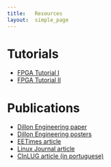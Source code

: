 ```yaml
---
title:   Resources 
layout:  simple_page 
---
```


Tutorials
=========

* [FPGA Tutorial I](http://www.fpgarelated.com/showarticle/25.php)
* [FPGA Tutorial II](http://www.fpgarelated.com/showarticle/34.php)

Publications
============

* [Dillon Engineering paper](http://www.dilloneng.com/documents/DE_HPEC2007_Abstract.pdf)
* [Dillon Engineering posters](http://www.dilloneng.com/documents/DE_HPEC2007_Posters.pdf)
* [EETimes article](http://eetimes.com/news/design/showArticle.jhtml?articleID=177101584)
* [Linux Journal article](http://www.linuxjournal.com/article/7542)
* [CInLUG article (in portuguese)](http://www.cin.ufpe.br/~cinlug/wiki/index.php/Hardware_myhdl_python)
